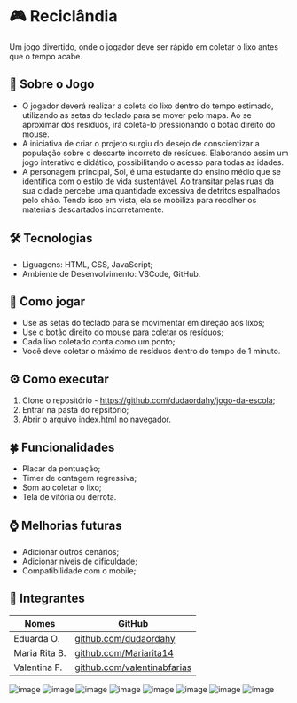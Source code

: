 # 🎮 Reciclândia
Um jogo divertido, onde o jogador deve ser rápido em coletar o lixo antes que o tempo acabe.

## 🌳 Sobre o Jogo
 - O jogador deverá realizar a coleta do lixo dentro do tempo estimado, utilizando as setas do teclado para se mover pelo mapa. Ao se aproximar dos resíduos, irá coletá-lo pressionando o botão direito do mouse. 
 - A iniciativa de criar o projeto surgiu do desejo de conscientizar a população sobre o descarte incorreto de resíduos. Elaborando assim um jogo interativo e didático, possibilitando o acesso para todas as idades.
 - A personagem principal, Sol, é uma estudante do ensino médio que se identifica com o estilo de vida sustentável. Ao transitar pelas ruas da sua cidade percebe uma quantidade excessiva de detritos espalhados pelo chão. Tendo isso em vista, ela se mobiliza para recolher os materiais descartados incorretamente.
 
## 🛠 Tecnologias
-  Liguagens: HTML, CSS, JavaScript;
-  Ambiente de Desenvolvimento: VSCode, GitHub.

## 📃 Como jogar
- Use as setas do teclado para se movimentar em direção aos lixos;
- Use o botão direito do mouse para coletar os resíduos;
- Cada lixo coletado conta como um ponto;
- Você deve coletar o máximo de resíduos dentro do tempo de 1 minuto.

## ⚙ Como executar
1. Clone o repositório - https://github.com/dudaordahy/jogo-da-escola;
2. Entrar na pasta do repsitório;
3. Abrir o arquivo index.html no navegador.

## 🍀 Funcionalidades
- Placar da pontuação;
- Timer de contagem regressiva;
- Som ao coletar o lixo;
- Tela de vitória ou derrota.

## ⌚ Melhorias futuras
- Adicionar outros cenários;
- Adicionar níveis de dificuldade;
- Compatibilidade com o mobile;

## 👥 Integrantes
| Nomes            | GitHub                  |
| ---------------- | ----------------------- |
| Eduarda O.       | [github.com/dudaordahy](https://github.com/dudaordahy) |
| Maria Rita B.    | [github.com/Mariarita14](https://github.com/Mariarita14) |
| Valentina F.     | [github.com/valentinabfarias](https://github.com/valentinabfarias) |

![image](https://github.com/user-attachments/assets/6eb6f927-c3d1-47ca-aab6-0da3a12be974)
![image](https://github.com/user-attachments/assets/cdb324b2-1df6-4bff-b266-73dceba62cf5)
![image](https://github.com/user-attachments/assets/fe9f8a8f-23b3-4f34-8283-dd3aa7dccf62)
![image](https://github.com/user-attachments/assets/8ad63609-ab00-429e-b9bf-a1898843a030)
![image](https://github.com/user-attachments/assets/e9c5aa52-d9d7-4eac-8d9c-567a5789634f)
![image](https://github.com/user-attachments/assets/0dd14e48-afc9-402c-a1a1-902288628588)
![image](https://github.com/user-attachments/assets/00e84c56-20b8-4f5b-ae32-21b72513b6bd)
![image](https://github.com/user-attachments/assets/2287abec-8afd-41cd-9c68-07623a8f7e27)




